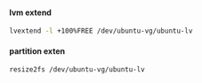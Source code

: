 #### lvm extend

```bash
lvextend -l +100%FREE /dev/ubuntu-vg/ubuntu-lv
```

#### partition exten

```bash
resize2fs /dev/ubuntu-vg/ubuntu-lv
```
